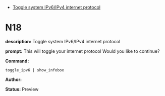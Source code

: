 - [Toggle system IPv6/IPv4 internet protocol](#n18)

# N18

**description:** Toggle system IPv6/IPv4 internet protocol

**prompt:** 
This will toggle your internet protocol
Would you like to continue?

**Command:** 
~~~
toggle_ipv6 | show_infobox
~~~

**Author:** 

**Status:** Preview


